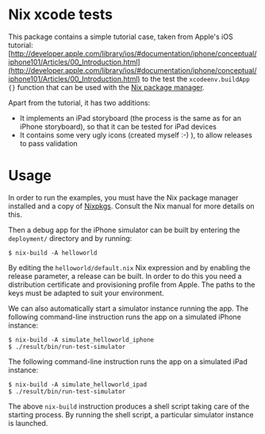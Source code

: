 Nix xcode tests
===============

This package contains a simple tutorial case, taken from Apple's iOS tutorial:
[http://developer.apple.com/library/ios/#documentation/iphone/conceptual/iphone101/Articles/00_Introduction.html](http://developer.apple.com/library/ios/#documentation/iphone/conceptual/iphone101/Articles/00_Introduction.html)
to the test the `xcodeenv.buildApp {}` function that can be used with the
[Nix package manager](http://nixos.org/nix).

Apart from the tutorial, it has two additions:

* It implements an iPad storyboard (the process is the same as for an iPhone storyboard), so that it can be tested for iPad devices
* It contains some very ugly icons (created myself :-) ), to allow releases to pass validation

Usage
=====
In order to run the examples, you must have the Nix package manager installed
and a copy of [Nixpkgs](http://nixos.org/nixpkgs). Consult the Nix manual for
more details on this.

Then a debug app for the iPhone simulator can be built by entering the
`deployment/` directory and by running:

    $ nix-build -A helloworld

By editing the `helloworld/default.nix` Nix expression and by enabling the
release parameter, a release can be built. In order to do this you need
a distribution certificate and provisioning profile from Apple. The paths
to the keys must be adapted to suit your environment.

We can also automatically start a simulator instance running the app.
The following command-line instruction runs the app on a simulated iPhone
instance:

    $ nix-build -A simulate_helloworld_iphone
    $ ./result/bin/run-test-simulator

The following command-line instruction runs the app on a simulated iPad
instance:

    $ nix-build -A simulate_helloworld_ipad
    $ ./result/bin/run-test-simulator

The above `nix-build` instruction produces a shell script taking care of
the starting process. By running the shell script, a particular simulator
instance is launched.
